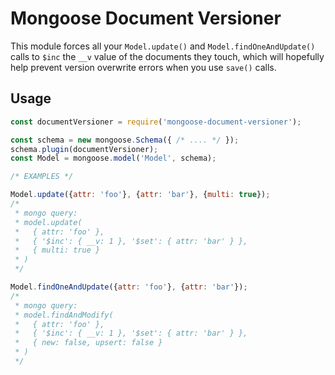 # Mongoose Document Versioner

This module forces all your `Model.update()` and `Model.findOneAndUpdate()`
calls to `$inc` the `__v` value of the documents they touch, which will
hopefully help prevent version overwrite errors when you use `save()` calls.

## Usage

```js
const documentVersioner = require('mongoose-document-versioner');

const schema = new mongoose.Schema({ /* .... */ });
schema.plugin(documentVersioner);
const Model = mongoose.model('Model', schema);

/* EXAMPLES */

Model.update({attr: 'foo'}, {attr: 'bar'}, {multi: true});
/*
 * mongo query:
 * model.update(
 *   { attr: 'foo' },
 *   { '$inc': { __v: 1 }, '$set': { attr: 'bar' } },
 *   { multi: true }
 * )
 */

Model.findOneAndUpdate({attr: 'foo'}, {attr: 'bar'});
/*
 * mongo query:
 * model.findAndModify(
 *   { attr: 'foo' },
 *   { '$inc': { __v: 1 }, '$set': { attr: 'bar' } },
 *   { new: false, upsert: false }
 * )
 */
```

